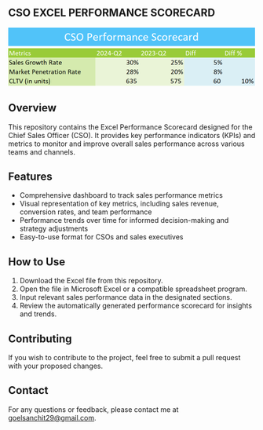 ## CSO EXCEL PERFORMANCE SCORECARD
![Dashboard](CSO_Excel_Performance_Scorecard.PNG)



## Overview
This repository contains the Excel Performance Scorecard designed for the Chief Sales Officer (CSO). It provides key performance indicators (KPIs) and metrics to monitor and improve overall sales performance across various teams and channels.

## Features
- Comprehensive dashboard to track sales performance metrics
- Visual representation of key metrics, including sales revenue, conversion rates, and team performance
- Performance trends over time for informed decision-making and strategy adjustments
- Easy-to-use format for CSOs and sales executives

## How to Use
1. Download the Excel file from this repository.
2. Open the file in Microsoft Excel or a compatible spreadsheet program.
3. Input relevant sales performance data in the designated sections.
4. Review the automatically generated performance scorecard for insights and trends.

## Contributing
If you wish to contribute to the project, feel free to submit a pull request with your proposed changes.

## Contact
For any questions or feedback, please contact me at goelsanchit29@gmail.com.
